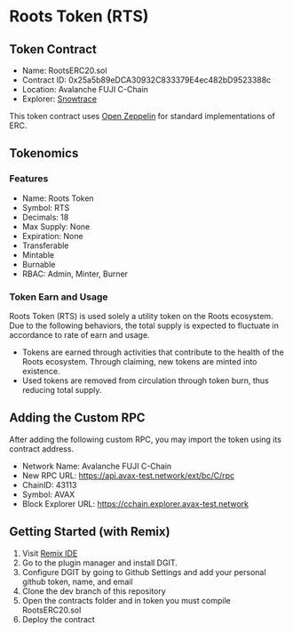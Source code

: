# Roots Token (RTS)

## Token Contract
- Name: RootsERC20.sol
- Contract ID: 0x25a5b89eDCA30932C833379E4ec482bD9523388c
- Location: Avalanche FUJI C-Chain
- Explorer: [Snowtrace](https://testnet.snowtrace.io/address/0x25a5b89eDCA30932C833379E4ec482bD9523388c)

This token contract uses [Open Zeppelin](https://github.com/OpenZeppelin/openzeppelin-contracts) for standard implementations of ERC.


## Tokenomics
### Features
- Name: Roots Token
- Symbol: RTS
- Decimals: 18
- Max Supply: None
- Expiration: None
- Transferable
- Mintable
- Burnable
- RBAC: Admin, Minter, Burner


### Token Earn and Usage
Roots Token (RTS) is used solely a utility token on the Roots ecosystem. Due to the following behaviors, the total supply is expected to fluctuate in accordance to rate of earn and usage.
- Tokens are earned through activities that contribute to the health of the Roots ecosystem. Through claiming, new tokens are minted into existence.
- Used tokens are removed from circulation through token burn, thus reducing total supply.


## Adding the Custom RPC
After adding the following custom RPC, you may import the token using its contract address.
- Network Name: Avalanche FUJI C-Chain
- New RPC URL: https://api.avax-test.network/ext/bc/C/rpc
- ChainID: 43113
- Symbol: AVAX
- Block Explorer URL: https://cchain.explorer.avax-test.network


## Getting Started (with Remix)
1. Visit [Remix IDE](https://remix.ethereum.org/)
2. Go to the plugin manager and install DGIT.
3. Configure DGIT by going to Github Settings and add your personal github token, name, and email
4. Clone the dev branch of this repository
5. Open the contracts folder and in token you must compile RootsERC20.sol
6. Deploy the contract
